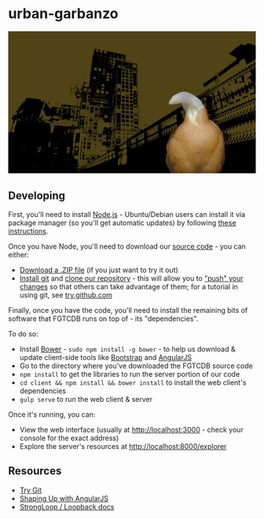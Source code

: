 # urban-garbanzo

![urban garbanzo](urban-garbanzo.jpg)

## Developing

First, you'll need to install [Node.js](https://nodejs.org/en/download/) - Ubuntu/Debian users can install it via package manager (so you'll get automatic updates) by following [these instructions](https://nodejs.org/en/download/package-manager/#debian-and-ubuntu-based-linux-distributions).

Once you have Node, you'll need to download our [source code](https://en.wikipedia.org/wiki/Source_code) - you can either:
* [Download a .ZIP file](./archive/master.zip) (if you just want to try it out)
* [Install git](https://help.github.com/articles/set-up-git/) and [clone our repository](https://help.github.com/articles/which-remote-url-should-i-use/) - this will allow you to ["push" your changes](https://help.github.com/articles/pushing-to-a-remote/) so that others can take advantage of them; for a tutorial in using git, see [try.github.com](http://try.github.com/)

Finally, once you have the code, you'll need to install the remaining bits of software that FGTCDB runs on top of - its "dependencies".

To do so:
* Install [Bower](http://bower.io/) - `sudo npm install -g bower` - to help us download & update client-side tools like [Bootstrap](http://getbootstrap.com/) and [AngularJS](http://campus.codeschool.com/courses/shaping-up-with-angular-js)
* Go to the directory where you've downloaded the FGTCDB source code
* `npm install` to get the libraries to run the server portion of our code
* `cd client && npm install && bower install` to install the web client's dependencies
* `gulp serve` to run the web client & server

Once it's running, you can:
* View the web interface (usually at [http://localhost:3000](http://localhost:3000) - check your console for the exact address)
* Explore the server's resources at [http://localhost:8000/explorer](http://localhost:8000/explorer)

## Resources

* [Try Git](https://try.github.io/)
* [Shaping Up with AngularJS](campus.codeschool.com/courses/shaping-up-with-angular-js/)
* [StrongLoop / Loopback docs](https://docs.strongloop.com/)
